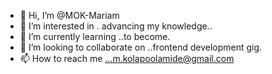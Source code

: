 - 👋 Hi, I’m @MOK-Mariam
- 👀 I’m interested in . advancing my knowledge..
- 🌱 I’m currently learning ..to become.
- 💞️ I’m looking to collaborate on ..frontend development gig.
- 📫 How to reach me ...m.kolapoolamide@gmail.com

<!---
MOK-Mariam/MOK-Mariam is a ✨ special ✨ repository because its `README.md` (this file) appears on your GitHub profile.
You can click the Preview link to take a look at your changes.
--->
